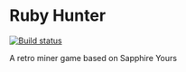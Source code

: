 # Ruby Hunter

[![Build status](https://img.shields.io/azure-devops/build/sipkab/033652c2-ba43-4422-9198-9073b1138eac/6/master)](https://dev.azure.com/sipkab/ruby-hunter/_build?definitionId=6)

A retro miner game based on Sapphire Yours

